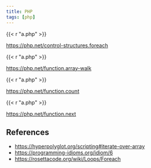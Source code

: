 ```yaml
---
title: PHP
tags: [php]
---
```


{{< r "a.php" >}}

<https://php.net/control-structures.foreach>

{{< r "a.php" >}}

<https://php.net/function.array-walk>

{{< r "a.php" >}}

<https://php.net/function.count>

{{< r "a.php" >}}

<https://php.net/function.next>

## References

- <https://hyperpolyglot.org/scripting#iterate-over-array>
- <https://programming-idioms.org/idiom/6>
- <https://rosettacode.org/wiki/Loops/Foreach>
